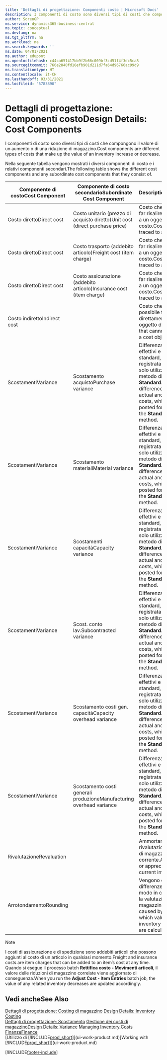 ```yaml
---
title: 'Dettagli di progettazione: Componenti costo | Microsoft Docs'
description: I componenti di costo sono diversi tipi di costi che compongono il valore di un aumento o di una riduzione di magazzino.
author: SorenGP
ms.service: dynamics365-business-central
ms.topic: conceptual
ms.devlang: na
ms.tgt_pltfrm: na
ms.workload: na
ms.search.keywords: ''
ms.date: 04/01/2021
ms.author: edupont
ms.openlocfilehash: c44ca651417bb9f2b66c009bf3cd51f4f3dc5ca8
ms.sourcegitcommit: 766e2840fd16efb901d211d7fa64d96766ac99d9
ms.translationtype: HT
ms.contentlocale: it-CH
ms.lasthandoff: 03/31/2021
ms.locfileid: "5783890"
---
```

# <a name="design-details-cost-components"></a><span data-ttu-id="9a378-103">Dettagli di progettazione: Componenti costo</span><span class="sxs-lookup"><span data-stu-id="9a378-103">Design Details: Cost Components</span></span>
<span data-ttu-id="9a378-104">I componenti di costo sono diversi tipi di costi che compongono il valore di un aumento o di una riduzione di magazzino.</span><span class="sxs-lookup"><span data-stu-id="9a378-104">Cost components are different types of costs that make up the value of an inventory increase or decrease.</span></span>  

 <span data-ttu-id="9a378-105">Nella seguente tabella vengono mostrati i diversi componenti di costo e i relativi componenti secondari.</span><span class="sxs-lookup"><span data-stu-id="9a378-105">The following table shows the different cost components and any subordinate cost components that they consist of.</span></span>  

|<span data-ttu-id="9a378-106">Componente di costo</span><span class="sxs-lookup"><span data-stu-id="9a378-106">Cost Component</span></span>|<span data-ttu-id="9a378-107">Componente di costo secondario</span><span class="sxs-lookup"><span data-stu-id="9a378-107">Subordinate Cost Component</span></span>|<span data-ttu-id="9a378-108">Description</span><span class="sxs-lookup"><span data-stu-id="9a378-108">Description</span></span>|  
|--------------------|--------------------------------|---------------------------------------|  
|<span data-ttu-id="9a378-109">Costo diretto</span><span class="sxs-lookup"><span data-stu-id="9a378-109">Direct cost</span></span>|<span data-ttu-id="9a378-110">Costo unitario (prezzo di acquisto diretto)</span><span class="sxs-lookup"><span data-stu-id="9a378-110">Unit cost (direct purchase price)</span></span>|<span data-ttu-id="9a378-111">Costo che è possibile far risalire direttamente a un oggetto di costo.</span><span class="sxs-lookup"><span data-stu-id="9a378-111">Cost that can be traced to a cost object.</span></span>|  
|<span data-ttu-id="9a378-112">Costo diretto</span><span class="sxs-lookup"><span data-stu-id="9a378-112">Direct cost</span></span>|<span data-ttu-id="9a378-113">Costo trasporto (addebito articolo)</span><span class="sxs-lookup"><span data-stu-id="9a378-113">Freight cost (item charge)</span></span>|<span data-ttu-id="9a378-114">Costo che è possibile far risalire direttamente a un oggetto di costo.</span><span class="sxs-lookup"><span data-stu-id="9a378-114">Cost that can be traced to a cost object.</span></span>|  
|<span data-ttu-id="9a378-115">Costo diretto</span><span class="sxs-lookup"><span data-stu-id="9a378-115">Direct cost</span></span>|<span data-ttu-id="9a378-116">Costo assicurazione (addebito articolo)</span><span class="sxs-lookup"><span data-stu-id="9a378-116">Insurance cost (item charge)</span></span>|<span data-ttu-id="9a378-117">Costo che è possibile far risalire direttamente a un oggetto di costo.</span><span class="sxs-lookup"><span data-stu-id="9a378-117">Cost that can be traced to a cost object.</span></span>|  
|<span data-ttu-id="9a378-118">Costo indiretto</span><span class="sxs-lookup"><span data-stu-id="9a378-118">Indirect cost</span></span>||<span data-ttu-id="9a378-119">Costo che non è possibile far risalire direttamente a un oggetto di costo.</span><span class="sxs-lookup"><span data-stu-id="9a378-119">Cost that cannot be traced to a cost object.</span></span>|  
|<span data-ttu-id="9a378-120">Scostamenti</span><span class="sxs-lookup"><span data-stu-id="9a378-120">Variance</span></span>|<span data-ttu-id="9a378-121">Scostamento acquisto</span><span class="sxs-lookup"><span data-stu-id="9a378-121">Purchase variance</span></span>|<span data-ttu-id="9a378-122">Differenza tra costi effettivi e costi standard, che viene registrata per gli articoli solo utilizzando il metodo di costing **Standard**.</span><span class="sxs-lookup"><span data-stu-id="9a378-122">The difference between actual and standard costs, which is only posted for items using the **Standard** costing method.</span></span>|  
|<span data-ttu-id="9a378-123">Scostamenti</span><span class="sxs-lookup"><span data-stu-id="9a378-123">Variance</span></span>|<span data-ttu-id="9a378-124">Scostamento materiali</span><span class="sxs-lookup"><span data-stu-id="9a378-124">Material variance</span></span>|<span data-ttu-id="9a378-125">Differenza tra costi effettivi e costi standard, che viene registrata per gli articoli solo utilizzando il metodo di costing **Standard**.</span><span class="sxs-lookup"><span data-stu-id="9a378-125">The difference between actual and standard costs, which is only posted for items using the **Standard** costing method.</span></span>|  
|<span data-ttu-id="9a378-126">Scostamenti</span><span class="sxs-lookup"><span data-stu-id="9a378-126">Variance</span></span>|<span data-ttu-id="9a378-127">Scostamenti capacità</span><span class="sxs-lookup"><span data-stu-id="9a378-127">Capacity variance</span></span>|<span data-ttu-id="9a378-128">Differenza tra costi effettivi e costi standard, che viene registrata per gli articoli solo utilizzando il metodo di costing **Standard**.</span><span class="sxs-lookup"><span data-stu-id="9a378-128">The difference between actual and standard costs, which is only posted for items using the **Standard** costing method.</span></span>|  
|<span data-ttu-id="9a378-129">Scostamenti</span><span class="sxs-lookup"><span data-stu-id="9a378-129">Variance</span></span>|<span data-ttu-id="9a378-130">Scost. conto lav.</span><span class="sxs-lookup"><span data-stu-id="9a378-130">Subcontracted variance</span></span>|<span data-ttu-id="9a378-131">Differenza tra costi effettivi e costi standard, che viene registrata per gli articoli solo utilizzando il metodo di costing **Standard**.</span><span class="sxs-lookup"><span data-stu-id="9a378-131">The difference between actual and standard costs, which is only posted for items using the **Standard** costing method.</span></span>|  
|<span data-ttu-id="9a378-132">Scostamenti</span><span class="sxs-lookup"><span data-stu-id="9a378-132">Variance</span></span>|<span data-ttu-id="9a378-133">Scostamento costi gen. capacità</span><span class="sxs-lookup"><span data-stu-id="9a378-133">Capacity overhead variance</span></span>|<span data-ttu-id="9a378-134">Differenza tra costi effettivi e costi standard, che viene registrata per gli articoli solo utilizzando il metodo di costing **Standard**.</span><span class="sxs-lookup"><span data-stu-id="9a378-134">The difference between actual and standard costs, which is only posted for items using the **Standard** costing method.</span></span>|  
|<span data-ttu-id="9a378-135">Scostamenti</span><span class="sxs-lookup"><span data-stu-id="9a378-135">Variance</span></span>|<span data-ttu-id="9a378-136">Scostamento costi generali produzione</span><span class="sxs-lookup"><span data-stu-id="9a378-136">Manufacturing overhead variance</span></span>|<span data-ttu-id="9a378-137">Differenza tra costi effettivi e costi standard, che viene registrata per gli articoli solo utilizzando il metodo di costing **Standard**.</span><span class="sxs-lookup"><span data-stu-id="9a378-137">The difference between actual and standard costs, which is only posted for items using the **Standard** costing method.</span></span>|  
|<span data-ttu-id="9a378-138">Rivalutazione</span><span class="sxs-lookup"><span data-stu-id="9a378-138">Revaluation</span></span>||<span data-ttu-id="9a378-139">Ammortamento o rivalutazione del valore di magazzino corrente.</span><span class="sxs-lookup"><span data-stu-id="9a378-139">A depreciation or appreciation of the current inventory value.</span></span>|  
|<span data-ttu-id="9a378-140">Arrotondamento</span><span class="sxs-lookup"><span data-stu-id="9a378-140">Rounding</span></span>||<span data-ttu-id="9a378-141">Vengono calcolate le differenze causate dal modo in cui diminuisce la valutazione del magazzino.</span><span class="sxs-lookup"><span data-stu-id="9a378-141">Residuals caused by the way in which valuation of inventory decreases are calculated.</span></span>|  

> [!NOTE]  
>  <span data-ttu-id="9a378-142">I costi di assicurazione e di spedizione sono addebiti articoli che possono aggiunti al costo di un articolo in qualsiasi momento.</span><span class="sxs-lookup"><span data-stu-id="9a378-142">Freight and insurance costs are item charges that can be added to an item’s cost at any time.</span></span> <span data-ttu-id="9a378-143">Quando si esegue il processo batch **Rettifica costo - Movimenti articoli**, il valore delle riduzioni di magazzino correlate viene aggiornato di conseguenza.</span><span class="sxs-lookup"><span data-stu-id="9a378-143">When you run the **Adjust Cost - Item Entries** batch job, the value of any related inventory decreases are updated accordingly.</span></span>  

## <a name="see-also"></a><span data-ttu-id="9a378-144">Vedi anche</span><span class="sxs-lookup"><span data-stu-id="9a378-144">See Also</span></span>  
 <span data-ttu-id="9a378-145">[Dettagli di progettazione: Costing di magazzino](design-details-inventory-costing.md) </span><span class="sxs-lookup"><span data-stu-id="9a378-145">[Design Details: Inventory Costing](design-details-inventory-costing.md) </span></span>  
 <span data-ttu-id="9a378-146">[Dettagli di progettazione: Scostamento](design-details-variance.md) [Gestione dei costi di magazzino](finance-manage-inventory-costs.md)</span><span class="sxs-lookup"><span data-stu-id="9a378-146">[Design Details: Variance](design-details-variance.md) [Managing Inventory Costs](finance-manage-inventory-costs.md)</span></span>  
 [<span data-ttu-id="9a378-147">Finanze</span><span class="sxs-lookup"><span data-stu-id="9a378-147">Finance</span></span>](finance.md)  
 <span data-ttu-id="9a378-148">[Utilizzo di [!INCLUDE[prod_short](includes/prod_short.md)]](ui-work-product.md)</span><span class="sxs-lookup"><span data-stu-id="9a378-148">[Working with [!INCLUDE[prod_short](includes/prod_short.md)]](ui-work-product.md)</span></span>  


[!INCLUDE[footer-include](includes/footer-banner.md)]